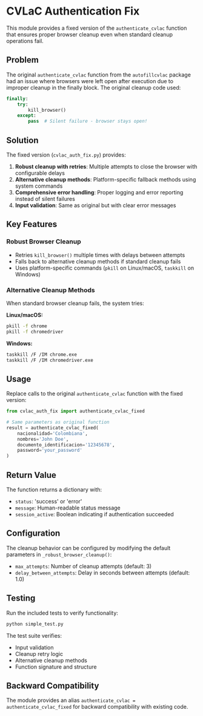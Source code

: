 # CVLaC Authentication Fix

This module provides a fixed version of the `authenticate_cvlac` function that ensures proper browser cleanup even when standard cleanup operations fail.

## Problem

The original `authenticate_cvlac` function from the `autofillcvlac` package had an issue where browsers were left open after execution due to improper cleanup in the finally block. The original cleanup code used:

```python
finally:
    try:
        kill_browser()
    except:
        pass  # Silent failure - browser stays open!
```

## Solution

The fixed version (`cvlac_auth_fix.py`) provides:

1. **Robust cleanup with retries**: Multiple attempts to close the browser with configurable delays
2. **Alternative cleanup methods**: Platform-specific fallback methods using system commands
3. **Comprehensive error handling**: Proper logging and error reporting instead of silent failures
4. **Input validation**: Same as original but with clear error messages

## Key Features

### Robust Browser Cleanup
- Retries `kill_browser()` multiple times with delays between attempts
- Falls back to alternative cleanup methods if standard cleanup fails
- Uses platform-specific commands (`pkill` on Linux/macOS, `taskkill` on Windows)

### Alternative Cleanup Methods
When standard browser cleanup fails, the system tries:

**Linux/macOS:**
```bash
pkill -f chrome
pkill -f chromedriver
```

**Windows:**
```bash
taskkill /F /IM chrome.exe
taskkill /F /IM chromedriver.exe
```

## Usage

Replace calls to the original `authenticate_cvlac` function with the fixed version:

```python
from cvlac_auth_fix import authenticate_cvlac_fixed

# Same parameters as original function
result = authenticate_cvlac_fixed(
    nacionalidad='Colombiana',
    nombres='John Doe',
    documento_identificacion='12345678',
    password='your_password'
)
```

## Return Value

The function returns a dictionary with:
- `status`: 'success' or 'error'
- `message`: Human-readable status message
- `session_active`: Boolean indicating if authentication succeeded

## Configuration

The cleanup behavior can be configured by modifying the default parameters in `_robust_browser_cleanup()`:
- `max_attempts`: Number of cleanup attempts (default: 3)
- `delay_between_attempts`: Delay in seconds between attempts (default: 1.0)

## Testing

Run the included tests to verify functionality:

```bash
python simple_test.py
```

The test suite verifies:
- Input validation
- Cleanup retry logic  
- Alternative cleanup methods
- Function signature and structure

## Backward Compatibility

The module provides an alias `authenticate_cvlac = authenticate_cvlac_fixed` for backward compatibility with existing code.